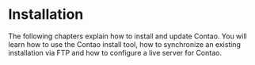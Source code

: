 # Installation

The following chapters explain how to install and update Contao. You will learn
how to use the Contao install tool, how to synchronize an existing installation
via FTP and how to configure a live server for Contao.
